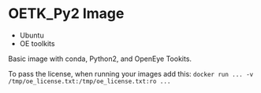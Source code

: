 # OETK_Py2 Image
* Ubuntu
* OE toolkits

Basic image with conda, Python2, and OpenEye Tookits.

To pass the license, when running your images add this:
`docker run ... -v /tmp/oe_license.txt:/tmp/oe_license.txt:ro ...`
